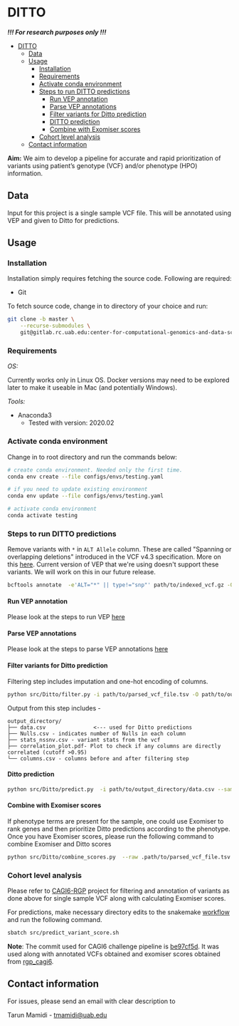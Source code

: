 # DITTO

***!!! For research purposes only !!!***

- [DITTO](#ditto)
    - [Data](#data)
    - [Usage](#usage)
        - [Installation](#installation)
        - [Requirements](#requirements)
        - [Activate conda environment](#activate-conda-environment)
        - [Steps to run DITTO predictions](#steps-to-run-ditto-predictions)
            - [Run VEP annotation](#run-vep-annotation)
            - [Parse VEP annotations](#parse-vep-annotations)
            - [Filter variants for Ditto prediction](#filter-variants-for-ditto-prediction)
            - [DITTO prediction](#ditto-prediction)
            - [Combine with Exomiser scores](#combine-with-exomiser-scores)
        - [Cohort level analysis](#cohort-level-analysis)
    - [Contact information](#contact-information)

**Aim:** We aim to develop a pipeline for accurate and rapid prioritization of variants using patient’s genotype (VCF) and/or phenotype (HPO) information.

## Data

Input for this project is a single sample VCF file. This will be annotated using VEP and given to Ditto for predictions.

## Usage

### Installation

Installation simply requires fetching the source code. Following are required:

- Git

To fetch source code, change in to directory of your choice and run:

```sh
git clone -b master \
    --recurse-submodules \
    git@gitlab.rc.uab.edu:center-for-computational-genomics-and-data-science/sciops/ditto.git
```

### Requirements

*OS:*

Currently works only in Linux OS. Docker versions may need to be explored later to make it useable in Mac (and
potentially Windows).

*Tools:*

- Anaconda3
    - Tested with version: 2020.02

### Activate conda environment

Change in to root directory and run the commands below:

```sh
# create conda environment. Needed only the first time.
conda env create --file configs/envs/testing.yaml

# if you need to update existing environment
conda env update --file configs/envs/testing.yaml

# activate conda environment
conda activate testing
```

### Steps to run DITTO predictions

Remove variants with `*` in `ALT Allele` column. These are called "Spanning or overlapping deletions" introduced in the VCF v4.3 specification. More on this [here](https://gatk.broadinstitute.org/hc/en-us/articles/360035531912-Spanning-or-overlapping-deletions-allele-).
Current version of VEP that we're using doesn't support these variants. We will work on this in our future release.

```sh
bcftools annotate  -e'ALT="*" || type!="snp"' path/to/indexed_vcf.gz -Oz -o path/to/indexed_vcf_filtered.vcf.gz
```

#### Run VEP annotation

Please look at the steps to run VEP [here](variant_annotation/README.md)


#### Parse VEP annotations

Please look at the steps to parse VEP annotations [here](annotation_parsing/README.md)


#### Filter variants for Ditto prediction

Filtering step includes imputation and one-hot encoding of columns.

```sh
python src/Ditto/filter.py -i path/to/parsed_vcf_file.tsv -O path/to/output_directory
```

Output from this step includes -

```directory
output_directory/
├── data.csv               <--- used for Ditto predictions
├── Nulls.csv - indicates number of Nulls in each column
├── stats_nssnv.csv - variant stats from the vcf
├── correlation_plot.pdf- Plot to check if any columns are directly correlated (cutoff >0.95)
└── columns.csv - columns before and after filtering step

```

#### Ditto prediction

```sh
python src/Ditto/predict.py  -i path/to/output_directory/data.csv --sample sample_name -o path/to/output_directory/ditto_predictions.csv -o100 .path/to/output_directory/ditto_predictions_100.csv
```

#### Combine with Exomiser scores

If phenotype terms are present for the sample, one could use Exomiser to rank genes and then prioritize Ditto predictions according to the phenotype. Once you have Exomiser scores, please run the following command to combine Exomiser and Ditto scores

```sh
python src/Ditto/combine_scores.py  --raw .path/to/parsed_vcf_file.tsv --sample sample_name --ditto path/to/output_directory/ditto_predictions.csv -ep path/to/exomiser_scores/directory -o .path/to/output_directory/predictions_with_exomiser.csv -o100 path/to/output_directory/predictions_with_exomiser_100.csv
```


### Cohort level analysis

Please refer to [CAGI6-RGP](https://gitlab.rc.uab.edu/center-for-computational-genomics-and-data-science/sciops/mana/mini_projects/rgp_cagi6) project for filtering and annotation of variants as done above for single sample VCF along with calculating Exomiser scores.

For predictions, make necessary directory edits to the snakemake [workflow](workflow/Snakefile) and run the following command.

```sh
sbatch src/predict_variant_score.sh
```

**Note**: The commit used for CAGI6 challenge pipeline is [be97cf5d](https://gitlab.rc.uab.edu/center-for-computational-genomics-and-data-science/sciops/ditto/-/merge_requests/3/diffs?commit_id=be97cf5dbfcb099ac82ef28d5d8b0919f28aed99). It was used along with annotated VCFs obtained and exomiser scores obtained from [rgp_cagi6](https://gitlab.rc.uab.edu/center-for-computational-genomics-and-data-science/sciops/mana/mini_projects/rgp_cagi6).


## Contact information

For issues, please send an email with clear description to

Tarun Mamidi    -   tmamidi@uab.edu
